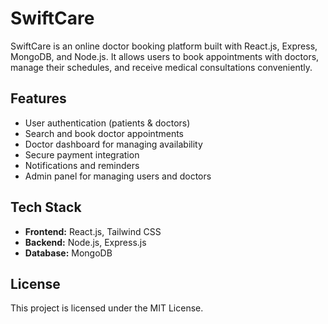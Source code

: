 # SwiftCare

SwiftCare is an online doctor booking platform built with React.js, Express, MongoDB, and Node.js. It allows users to book appointments with doctors, manage their schedules, and receive medical consultations conveniently.

## Features

- User authentication (patients & doctors)
- Search and book doctor appointments
- Doctor dashboard for managing availability
- Secure payment integration
- Notifications and reminders
- Admin panel for managing users and doctors

## Tech Stack

- **Frontend:** React.js, Tailwind CSS
- **Backend:** Node.js, Express.js
- **Database:** MongoDB

## License

This project is licensed under the MIT License.
